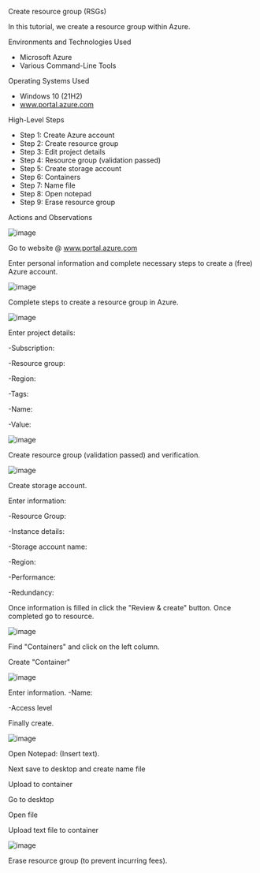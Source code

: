 
Create resource group (RSGs)

In this tutorial, we create a resource group within Azure. 


Environments and Technologies Used

- Microsoft Azure 
- Various Command-Line Tools


Operating Systems Used 

- Windows 10 (21H2)
- www.portal.azure.com

High-Level Steps

- Step 1: Create Azure account
- Step 2: Create resource group
- Step 3: Edit project details
- Step 4: Resource group (validation passed)
- Step 5: Create storage account
- Step 6: Containers
- Step 7: Name file
- Step 8: Open notepad
- Step 9: Erase resource group

Actions and Observations


![image](https://github.com/leticialunaa/create-resource/assets/146797387/875aeb37-f484-4dfc-a19b-a6827f59b9e2)


Go to website @ www.portal.azure.com 

Enter personal information and complete necessary steps to create a (free) Azure account.  



![image](https://github.com/leticialunaa/create-resource/assets/146797387/1925836f-c337-4e94-af4c-1355f730968b)


Complete steps to create a resource group in Azure.



![image](https://github.com/leticialunaa/create-resource/assets/146797387/06a32327-27fa-4554-80d3-202ef1c41605)



Enter project details:

-Subscription: 

-Resource group:

-Region: 

-Tags:

-Name: 

-Value: 



![image](https://github.com/leticialunaa/create-resource/assets/146797387/c2282bb1-9b14-465f-a9df-b1703021fe05)



Create resource group (validation passed) and verification. 



![image](https://github.com/leticialunaa/create-resource/assets/146797387/5b208524-4142-4fbf-96eb-56e35850a5b1)



Create storage account. 

Enter information:

-Resource Group:

-Instance details:

-Storage account name:

-Region:

-Performance:

-Redundancy:

Once information is filled in click the "Review & create" button.
Once completed go to resource. 



![image](https://github.com/leticialunaa/create-resource/assets/146797387/03345727-dfb2-491b-8bcd-de448ba814f0)


Find "Containers" and click on the left column. 

Create "Container" 



![image](https://github.com/leticialunaa/create-resource/assets/146797387/8730f790-252b-4a4e-8afd-06dca9c87e02)



Enter information.
-Name:

-Access level 

Finally create.



![image](https://github.com/leticialunaa/create-resource/assets/146797387/3f84e575-388f-4bb2-9e4b-827bcab13244)



Open Notepad: (Insert text).

Next save to desktop and create name file

Upload to container

Go to desktop

Open file

Upload text file to container


![image](https://github.com/leticialunaa/create-resource/assets/146797387/5d592264-eee2-4eb6-b86e-97b26bab95d9)



Erase resource group (to prevent incurring fees). 

















